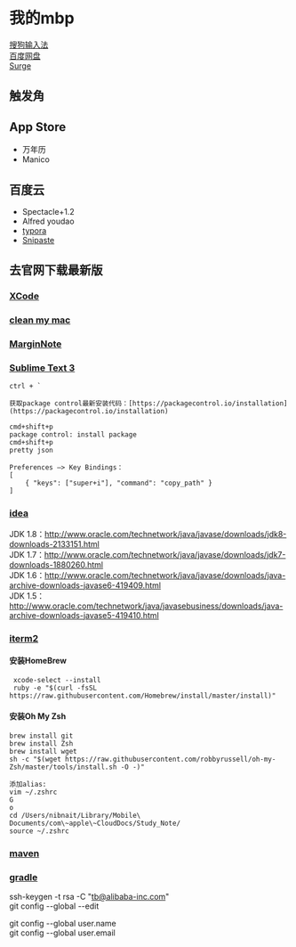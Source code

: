 # 我的mbp
[搜狗输入法](https://pinyin.sogou.com/mac/)  
[百度网盘](https://pan.baidu.com/)  
[Surge](http://nssurge.com/)  

## 触发角

## App Store
- 万年历
- Manico


## 百度云
- Spectacle+1.2
- Alfred     youdao
- [typora](https://www.typora.io/#download)
- [Snipaste](https://zh.snipaste.com/)

## 去官网下载最新版
### [XCode](https://developer.apple.com/download/more/?=xcode)
### [clean my mac](https://macpaw.com/cleanmymac)
### [MarginNote](https://www.marginnote.com/chinese/home)
### [Sublime Text 3](https://www.sublimetext.com/)

```
ctrl + `

获取package control最新安装代码：[https://packagecontrol.io/installation](https://packagecontrol.io/installation)

cmd+shift+p
package control: install package
cmd+shift+p
pretty json

Preferences —> Key Bindings：
[
	{ "keys": ["super+i"], "command": "copy_path" }
]
```

### [idea](https://www.jetbrains.com/idea/)
JDK 1.8：http://www.oracle.com/technetwork/java/javase/downloads/jdk8-downloads-2133151.html  
JDK 1.7：http://www.oracle.com/technetwork/java/javase/downloads/jdk7-downloads-1880260.html  
JDK 1.6：http://www.oracle.com/technetwork/java/javase/downloads/java-archive-downloads-javase6-419409.html  
JDK 1.5：http://www.oracle.com/technetwork/java/javasebusiness/downloads/java-archive-downloads-javase5-419410.html

### [iterm2](https://iterm2.com/)

#### 安装HomeBrew
     xcode-select --install
     ruby -e "$(curl -fsSL https://raw.githubusercontent.com/Homebrew/install/master/install)"

#### 安装Oh My Zsh
    brew install git
    brew install Zsh
    brew install wget
    sh -c "$(wget https://raw.githubusercontent.com/robbyrussell/oh-my-Zsh/master/tools/install.sh -O -)"
    
    添加alias:
    vim ~/.zshrc
    G 
    o
    cd /Users/nibnait/Library/Mobile\ Documents/com\~apple\~CloudDocs/Study_Note/
    source ~/.zshrc


### [maven](https://maven.apache.org/download.cgi)
### [gradle](https://gradle.org/releases/)

ssh-keygen -t rsa -C "tb@alibaba-inc.com"  
git config --global --edit  

git config --global user.name  
git config --global user.email  